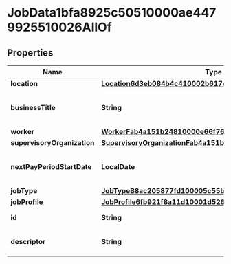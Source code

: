 

# JobData1bfa8925c50510000ae4479925510026AllOf


## Properties

| Name | Type | Description | Notes |
|------------ | ------------- | ------------- | -------------|
|**location** | [**Location6d3eb084b4c410002b617efb943f0059**](Location6d3eb084b4c410002b617efb943f0059.md) |  |  [optional] |
|**businessTitle** | **String** | The business title for the position. |  [optional] |
|**worker** | [**WorkerFab4a151b24810000e66f769304c126b**](WorkerFab4a151b24810000e66f769304c126b.md) |  |  [optional] |
|**supervisoryOrganization** | [**SupervisoryOrganizationFab4a151b24810000d13073c5d341257**](SupervisoryOrganizationFab4a151b24810000d13073c5d341257.md) |  |  [optional] |
|**nextPayPeriodStartDate** | **LocalDate** | The next pay period start date for the job. |  [optional] |
|**jobType** | [**JobTypeB8ac205877fd100005c55b45c6400057**](JobTypeB8ac205877fd100005c55b45c6400057.md) |  |  [optional] |
|**jobProfile** | [**JobProfile6fb921f8a11d10001d5268980bbb0097**](JobProfile6fb921f8a11d10001d5268980bbb0097.md) |  |  [optional] |
|**id** | **String** | Id of the instance |  [optional] |
|**descriptor** | **String** | A preview of the instance |  [optional] |



